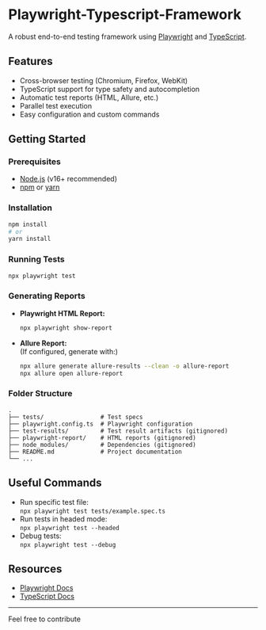 # Playwright-Typescript-Framework

A robust end-to-end testing framework using [Playwright](https://playwright.dev/) and [TypeScript](https://www.typescriptlang.org/).

## Features

- Cross-browser testing (Chromium, Firefox, WebKit)
- TypeScript support for type safety and autocompletion
- Automatic test reports (HTML, Allure, etc.)
- Parallel test execution
- Easy configuration and custom commands

## Getting Started

### Prerequisites

- [Node.js](https://nodejs.org/) (v16+ recommended)
- [npm](https://www.npmjs.com/) or [yarn](https://yarnpkg.com/)

### Installation

```bash
npm install
# or
yarn install
```

### Running Tests

```bash
npx playwright test
```

### Generating Reports

- **Playwright HTML Report:**  
  ```bash
  npx playwright show-report
  ```
- **Allure Report:**  
  (If configured, generate with:)
  ```bash
  npx allure generate allure-results --clean -o allure-report
  npx allure open allure-report
  ```

### Folder Structure

```
.
├── tests/                # Test specs
├── playwright.config.ts  # Playwright configuration
├── test-results/         # Test result artifacts (gitignored)
├── playwright-report/    # HTML reports (gitignored)
├── node_modules/         # Dependencies (gitignored)
├── README.md             # Project documentation
└── ...
```

## Useful Commands

- Run specific test file:  
  `npx playwright test tests/example.spec.ts`
- Run tests in headed mode:  
  `npx playwright test --headed`
- Debug tests:  
  `npx playwright test --debug`

## Resources

- [Playwright Docs](https://playwright.dev/docs/intro)
- [TypeScript Docs](https://www.typescriptlang.org/docs/)

---

Feel free to contribute